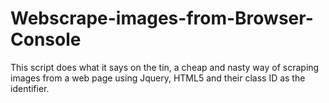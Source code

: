 # Webscrape-images-from-Browser-Console
This script does what it says on the tin, a cheap and nasty way of scraping images from a web page using Jquery, HTML5 and their class ID as the identifier.
